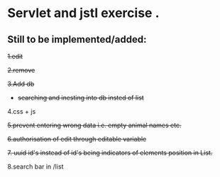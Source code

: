 # Servlet and jstl exercise .
## Still to be implemented/added:

<s>1.edit</s>

<s>2.remove</s>

<s>3.Add db
* searching and inesting into db insted of list </s>

4.css + js

<s>5.prevent entering wrong data i.e. empty animal names etc.</s>

<s>6.authorisation of edit through editable variable</s>

<s>7. uuid id's instead of id's being indicators of elements position in List.</s> 

8.search bar in /list

